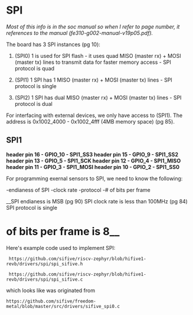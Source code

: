 # SPI

_Most of this info is in the soc manual so when I refer to page number, it references to the manual (fe310-g002-manual-v19p05.pdf)._

The board has 3 SPI instances (pg 10):

1. (SPI0) 1 is used for SPI flash - it uses quad MISO (master rx) + MOSI (master tx) lines to transmit data for faster memory access - SPI protocol is quad

2. (SPI1) 1 SPI has 1 MISO (master rx) + MOSI (master tx) lines - SPI protocol is single

3. (SPI2) 1 SPI has dual MISO (master rx) + MOSI (master tx) lines - SPI protocol is dual




For interfacing with external devices, we only have access to (SPI1). The address is 0x1002_4000 - 0x1002_4fff (4MB memory space) (pg 85).

## SPI1

**header pin 16 - GPIO_10 - SPI1_SS3
header pin 15 - GPIO_9 - SPI1_SS2
header pin 13 - GPIO_5 - SPI1_SCK
header pin 12 - GPIO_4 - SPI1_MISO
header pin 11 - GPIO_3 - SPI1_MOSI
header pin 10 - GPIO_2 - SPI1_SS0**



For programming exernal sensors to SPI, we need to know the following:

-endianess of SPI
-clock rate
-protocol
-# of bits per frame

__SPI endianess is MSB (pg 90)
SPI clock rate is less than 100MHz (pg 84)
SPI protocol is single
# of bits per frame is 8__



Here's example code used to implement SPI:

	
	 https://github.com/sifive/riscv-zephyr/blob/hifive1-revb/drivers/spi/spi_sifive.h

	 https://github.com/sifive/riscv-zephyr/blob/hifive1-revb/drivers/spi/spi_sifive.c
	
	
which looks like was originated from 

	
	https://github.com/sifive/freedom-metal/blob/master/src/drivers/sifive_spi0.c






